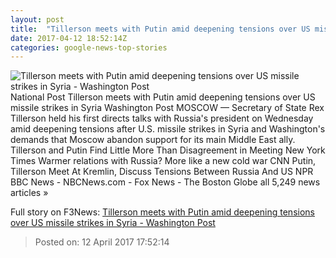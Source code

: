 ```yaml
---
layout: post
title:  "Tillerson meets with Putin amid deepening tensions over US missile strikes in Syria - Washington Post"
date: 2017-04-12 18:52:14Z
categories: google-news-top-stories
---
```


![Tillerson meets with Putin amid deepening tensions over US missile strikes in Syria - Washington Post](https://img.washingtonpost.com/rf/image_1484w/2010-2019/WashingtonPost/2017/04/12/Foreign/Images/Russia_US_70481-008ae.jpg)
National Post Tillerson meets with Putin amid deepening tensions over US missile strikes in Syria Washington Post MOSCOW — Secretary of State Rex Tillerson held his first directs talks with Russia's president on Wednesday amid deepening tensions after U.S. missile strikes in Syria and Washington's demands that Moscow abandon support for its main Middle East ally. Tillerson and Putin Find Little More Than Disagreement in Meeting New York Times Warmer relations with Russia? More like a new cold war CNN Putin, Tillerson Meet At Kremlin, Discuss Tensions Between Russia And US NPR BBC News - NBCNews.com - Fox News - The Boston Globe all 5,249 news articles »


Full story on F3News: [Tillerson meets with Putin amid deepening tensions over US missile strikes in Syria - Washington Post](http://www.f3nws.com/n/zpKut)

> Posted on: 12 April 2017 17:52:14
